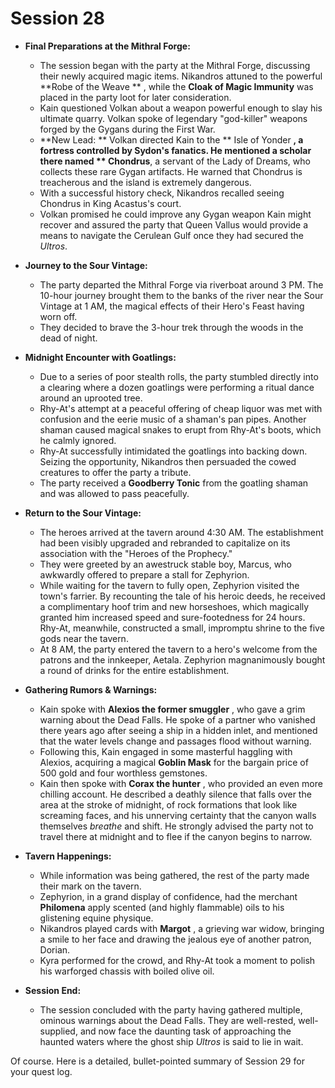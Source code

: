 # Session 28

*   **Final Preparations at the Mithral Forge:**
    *   The session began with the party at the Mithral Forge, discussing their newly acquired magic items. Nikandros attuned to the powerful **Robe of the Weave ** , while the **Cloak of Magic Immunity** was placed in the party loot for later consideration.
    *   Kain questioned Volkan about a weapon powerful enough to slay his ultimate quarry. Volkan spoke of legendary "god-killer" weapons forged by the Gygans during the First War.
    *   **New Lead: ** Volkan directed Kain to the ** Isle of Yonder **, a fortress controlled by Sydon's fanatics. He mentioned a scholar there named ** Chondrus**, a servant of the Lady of Dreams, who collects these rare Gygan artifacts. He warned that Chondrus is treacherous and the island is extremely dangerous.
    *   With a successful history check, Nikandros recalled seeing Chondrus in King Acastus's court.
    *   Volkan promised he could improve any Gygan weapon Kain might recover and assured the party that Queen Vallus would provide a means to navigate the Cerulean Gulf once they had secured the *Ultros*.

*   **Journey to the Sour Vintage:**
    *   The party departed the Mithral Forge via riverboat around 3 PM. The 10-hour journey brought them to the banks of the river near the Sour Vintage at 1 AM, the magical effects of their Hero's Feast having worn off.
    *   They decided to brave the 3-hour trek through the woods in the dead of night.

*   **Midnight Encounter with Goatlings:**
    *   Due to a series of poor stealth rolls, the party stumbled directly into a clearing where a dozen goatlings were performing a ritual dance around an uprooted tree.
    *   Rhy-At's attempt at a peaceful offering of cheap liquor was met with confusion and the eerie music of a shaman's pan pipes. Another shaman caused magical snakes to erupt from Rhy-At's boots, which he calmly ignored.
    *   Rhy-At successfully intimidated the goatlings into backing down. Seizing the opportunity, Nikandros then persuaded the cowed creatures to offer the party a tribute.
    *   The party received a **Goodberry Tonic** from the goatling shaman and was allowed to pass peacefully.

*   **Return to the Sour Vintage:**
    *   The heroes arrived at the tavern around 4:30 AM. The establishment had been visibly upgraded and rebranded to capitalize on its association with the "Heroes of the Prophecy."
    *   They were greeted by an awestruck stable boy, Marcus, who awkwardly offered to prepare a stall for Zephyrion.
    *   While waiting for the tavern to fully open, Zephyrion visited the town's farrier. By recounting the tale of his heroic deeds, he received a complimentary hoof trim and new horseshoes, which magically granted him increased speed and sure-footedness for 24 hours. Rhy-At, meanwhile, constructed a small, impromptu shrine to the five gods near the tavern.
    *   At 8 AM, the party entered the tavern to a hero's welcome from the patrons and the innkeeper, Aetala. Zephyrion magnanimously bought a round of drinks for the entire establishment.

*   **Gathering Rumors & Warnings:**
    *   Kain spoke with **Alexios the former smuggler** , who gave a grim warning about the Dead Falls. He spoke of a partner who vanished there years ago after seeing a ship in a hidden inlet, and mentioned that the water levels change and passages flood without warning.
    *   Following this, Kain engaged in some masterful haggling with Alexios, acquiring a magical **Goblin Mask** for the bargain price of 500 gold and four worthless gemstones.
    *   Kain then spoke with **Corax the hunter** , who provided an even more chilling account. He described a deathly silence that falls over the area at the stroke of midnight, of rock formations that look like screaming faces, and his unnerving certainty that the canyon walls themselves *breathe* and shift. He strongly advised the party not to travel there at midnight and to flee if the canyon begins to narrow.

*   **Tavern Happenings:**
    *   While information was being gathered, the rest of the party made their mark on the tavern.
    *   Zephyrion, in a grand display of confidence, had the merchant **Philomena** apply scented (and highly flammable) oils to his glistening equine physique.
    *   Nikandros played cards with **Margot** , a grieving war widow, bringing a smile to her face and drawing the jealous eye of another patron, Dorian.
    *   Kyra performed for the crowd, and Rhy-At took a moment to polish his warforged chassis with boiled olive oil.

*   **Session End:**
    *   The session concluded with the party having gathered multiple, ominous warnings about the Dead Falls. They are well-rested, well-supplied, and now face the daunting task of approaching the haunted waters where the ghost ship *Ultros* is said to lie in wait.

Of course. Here is a detailed, bullet-pointed summary of Session 29 for your quest log.
